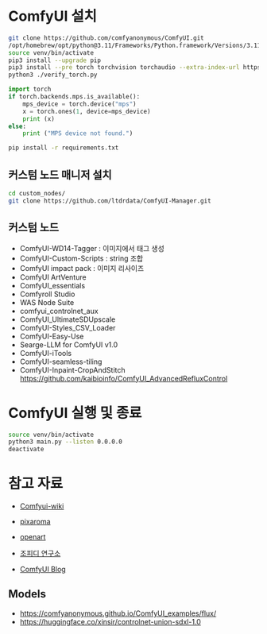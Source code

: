 
# ComfyUI 설치
```bash
git clone https://github.com/comfyanonymous/ComfyUI.git
/opt/homebrew/opt/python@3.11/Frameworks/Python.framework/Versions/3.11/bin/python3.11 -m venv venv
source venv/bin/activate
pip3 install --upgrade pip
pip3 install --pre torch torchvision torchaudio --extra-index-url https://download.pytorch.org/whl/nightly/cpu
python3 ./verify_torch.py
```

```python
import torch
if torch.backends.mps.is_available():
    mps_device = torch.device("mps")
    x = torch.ones(1, device=mps_device)
    print (x)
else:
    print ("MPS device not found.")
```

```bash
pip install -r requirements.txt
```

## 커스텀 노드 매니저 설치
```bash
cd custom_nodes/
git clone https://github.com/ltdrdata/ComfyUI-Manager.git
```

## 커스텀 노드
- ComfyUI-WD14-Tagger : 이미지에서 태그 생성
- ComfyUI-Custom-Scripts : string 조합
- ComfyUI impact pack : 이미지 리사이즈
- ComfyUI ArtVenture
- ComfyUI_essentials
- Comfyroll Studio
- WAS Node Suite
- comfyui_controlnet_aux
- ComfyUI_UltimateSDUpscale
- ComfyUI-Styles_CSV_Loader
- ComfyUI-Easy-Use
- Searge-LLM for ComfyUI v1.0
- ComfyUI-iTools
- ComfyUI-seamless-tiling
- ComfyUI-Inpaint-CropAndStitch
https://github.com/kaibioinfo/ComfyUI_AdvancedRefluxControl

# ComfyUI 실행 및 종료
```bash
source venv/bin/activate
python3 main.py --listen 0.0.0.0
deactivate
```


# 참고 자료
- [Comfyui-wiki](https://comfyui-wiki.com/ko/tutorial)

- [pixaroma](https://www.youtube.com/@pixaroma/videos)

- [openart](https://openart.ai/workflows/academy)

- [조피디 연구소](https://www.youtube.com/playlist?list=PLdWJCXJ7ciCCNbybpTPLq8RdDUSXPjI10)

- [ComfyUI Blog](https://blog.comfy.org/)

## Models
- https://comfyanonymous.github.io/ComfyUI_examples/flux/
- https://huggingface.co/xinsir/controlnet-union-sdxl-1.0

